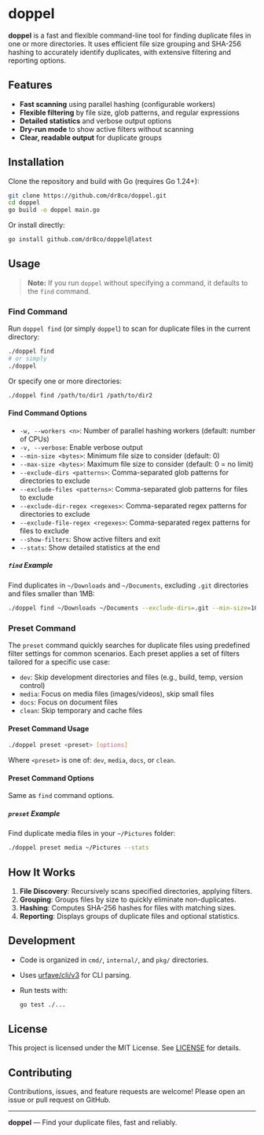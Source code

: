 # doppel

**doppel** is a fast and flexible command-line tool for finding duplicate files in one or more directories. It uses efficient file size grouping and SHA-256 hashing to accurately identify duplicates, with extensive filtering and reporting options.

## Features

- **Fast scanning** using parallel hashing (configurable workers)
- **Flexible filtering** by file size, glob patterns, and regular expressions
- **Detailed statistics** and verbose output options
- **Dry-run mode** to show active filters without scanning
- **Clear, readable output** for duplicate groups

## Installation

Clone the repository and build with Go (requires Go 1.24+):

```sh
git clone https://github.com/dr8co/doppel.git
cd doppel
go build -o doppel main.go
```

Or install directly:

```sh
go install github.com/dr8co/doppel@latest
```

## Usage

> **Note:** If you run `doppel` without specifying a command, it defaults to the `find` command.

### Find Command

Run `doppel find` (or simply `doppel`) to scan for duplicate files in the current directory:

```sh
./doppel find
# or simply
./doppel
```

Or specify one or more directories:

```sh
./doppel find /path/to/dir1 /path/to/dir2
```

#### Find Command Options

- `-w, --workers <n>`: Number of parallel hashing workers (default: number of CPUs)
- `-v, --verbose`: Enable verbose output
- `--min-size <bytes>`: Minimum file size to consider (default: 0)
- `--max-size <bytes>`: Maximum file size to consider (default: 0 = no limit)
- `--exclude-dirs <patterns>`: Comma-separated glob patterns for directories to exclude
- `--exclude-files <patterns>`: Comma-separated glob patterns for files to exclude
- `--exclude-dir-regex <regexes>`: Comma-separated regex patterns for directories to exclude
- `--exclude-file-regex <regexes>`: Comma-separated regex patterns for files to exclude
- `--show-filters`: Show active filters and exit
- `--stats`: Show detailed statistics at the end

##### `find` Example

Find duplicates in `~/Downloads` and `~/Documents`, excluding `.git` directories and files smaller than 1MB:

```sh
./doppel find ~/Downloads ~/Documents --exclude-dirs=.git --min-size=1048576 --stats
```

### Preset Command

The `preset` command quickly searches for duplicate files using predefined filter settings for common scenarios. Each preset applies a set of filters tailored for a specific use case:

- `dev`: Skip development directories and files (e.g., build, temp, version control)
- `media`: Focus on media files (images/videos), skip small files
- `docs`: Focus on document files
- `clean`: Skip temporary and cache files

#### Preset Command Usage

```sh
./doppel preset <preset> [options]
```

Where `<preset>` is one of: `dev`, `media`, `docs`, or `clean`.

#### Preset Command Options

Same as `find` command options.

##### `preset` Example

Find duplicate media files in your `~/Pictures` folder:

```sh
./doppel preset media ~/Pictures --stats
```

## How It Works

1. **File Discovery**: Recursively scans specified directories, applying filters.
2. **Grouping**: Groups files by size to quickly eliminate non-duplicates.
3. **Hashing**: Computes SHA-256 hashes for files with matching sizes.
4. **Reporting**: Displays groups of duplicate files and optional statistics.

## Development

- Code is organized in `cmd/`, `internal/`, and `pkg/` directories.
- Uses [urfave/cli/v3](https://github.com/urfave/cli) for CLI parsing.
- Run tests with:

  ```sh
  go test ./...
  ```

## License

This project is licensed under the MIT License. See [LICENSE](LICENSE) for details.

## Contributing

Contributions, issues, and feature requests are welcome! Please open an issue or pull request on GitHub.

---

**doppel** — Find your duplicate files, fast and reliably.
